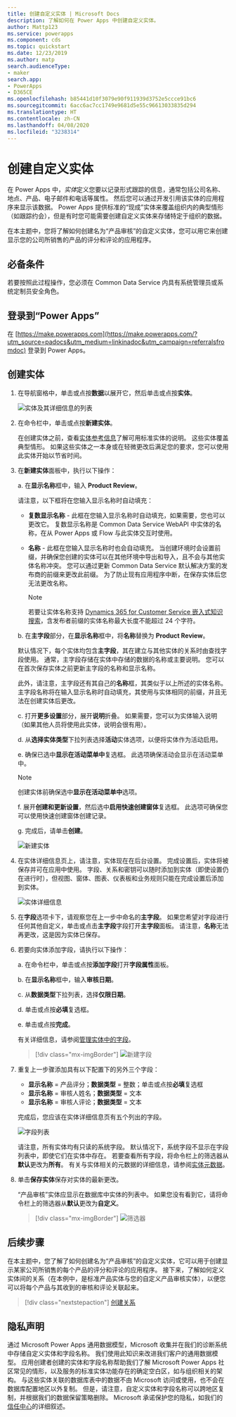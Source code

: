 ```yaml
---
title: 创建自定义实体 | Microsoft Docs
description: 了解如何在 Power Apps 中创建自定义实体。
author: Mattp123
ms.service: powerapps
ms.component: cds
ms.topic: quickstart
ms.date: 12/23/2019
ms.author: matp
search.audienceType:
- maker
search.app:
- PowerApps
- D365CE
ms.openlocfilehash: b85441d10f3079e90f911939d3752e5ccce91bc6
ms.sourcegitcommit: 6acc6ac7cc1749e9681d5e55c96613033835d294
ms.translationtype: HT
ms.contentlocale: zh-CN
ms.lasthandoff: 04/08/2020
ms.locfileid: "3238314"
---
```

# <a name="create-a-custom-entity"></a>创建自定义实体
在 Power Apps 中，*实体*定义您要以记录形式跟踪的信息，通常包括公司名称、地点、产品、电子邮件和电话等属性。 然后您可以通过开发引用该实体的应用程序来显示该数据。 Power Apps 提供标准的“现成”实体来覆盖组织内的典型情形（如跟踪约会），但是有时您可能需要创建自定义实体来存储特定于组织的数据。

在本主题中，您将了解如何创建名为“产品审核”的自定义实体，您可以用它来创建显示您的公司所销售的产品的评分和评论的应用程序。

## <a name="prerequisites"></a>必备条件 
若要按照此过程操作，您必须在 Common Data Service 内具有系统管理员或系统定制员安全角色。

## <a name="sign-in-to-power-apps"></a>登录到“Power Apps”
在 [https://make.powerapps.com](https://make.powerapps.com/?utm_source=padocs&utm_medium=linkinadoc&utm_campaign=referralsfromdoc) 登录到 Power Apps。

## <a name="create-an-entity"></a>创建实体
1. 在导航窗格中，单击或点按**数据**以展开它，然后单击或点按**实体**。

    ![实体及其详细信息的列表](./media/data-platform-cds-create-entity/entitylist.png "实体列表")

2. 在命令栏中，单击或点按**新建实体**。

    在创建实体之前，查看[实体参考信息](../../developer/common-data-service/reference/about-entity-reference.md)了解可用标准实体的说明。 这些实体覆盖典型情形。 如果这些实体之一本身或在轻微更改后满足您的要求，您可以使用此实体开始以节省时间。 

3. 在**新建实体**面板中，执行以下操作：

    a. 在**显示名称**框中，输入 **Product Review**。

    请注意，以下框将在您输入显示名称时自动填充：

    * **复数显示名称** - 此框在您输入显示名称时自动填充，如果需要，您也可以更改它。 复数显示名称是 Common Data Service WebAPI 中实体的名称，在从 Power Apps 或 Flow 与此实体交互时使用。
    * **名称** - 此框在您输入显示名称时也会自动填充。 当创建环境时会设置前缀，并确保您创建的实体可以在其他环境中导出和导入，且不会与其他实体名称冲突。 您可以通过更新 Common Data Service 默认解决方案的发布商的前缀来更改此前缀。 为了防止现有应用程序中断，在保存实体后您无法更改名称。

       > [!NOTE]
       > 若要让实体名称支持 [Dynamics 365 for Customer Service 嵌入式知识搜索](/dynamics365/customer-engagement/customer-service/set-up-knowledge-management-embedded-knowledge-search)，含发布者前缀的实体名称最大长度不能超过 24 个字符。

    b. 在**主字段**部分，在**显示名称**框中，将**名称**替换为 **Product Review**。 

    默认情况下，每个实体均包含**主字段**，其在建立与其他实体的关系时由查找字段使用。 通常，主字段存储在实体中存储的数据的名称或主要说明。 您可以在首次保存实体之前更新主字段的名称和显示名称。

    此外，请注意，主字段还有其自己的**名称**框，其类似于以上所述的实体名称。 主字段名称将在输入显示名称时自动填充，其使用与实体相同的前缀，并且无法在创建实体后更改。

    c. 打开**更多设置**部分，展开**说明**折叠。 如果需要，您可以为实体输入说明（如果其他人员将使用此实体，说明会很有用）。 

    d. 从**选择实体类型**下拉列表选择**活动**实体选项，以便将实体作为活动启用。

    e. 确保已选中**显示在活动菜单中**复选框。 此选项确保活动会显示在活动菜单中。

      > [!Note]
      > 创建实体前确保选中**显示在活动菜单中**选项。

    f. 展开**创建和更新设置**，然后选中**启用快速创建窗体**复选框。 此选项可确保您可以使用快速创建窗体创建记录。
    
    g. 完成后，请单击**创建**。
     
    ![新建实体](./media/data-platform-cds-create-entity/newentitypanel.png "“新实体”面板")

4. 在实体详细信息页上，请注意，实体现在在后台设置。 完成设置后，实体将被保存并可在应用中使用。 字段、关系和密钥可以随时添加到实体（即使设置仍在进行时），但视图、窗体、图表、仪表板和业务规则只能在完成设置后添加到实体。

    ![实体详细信息](./media/data-platform-cds-create-entity/newentitydetails.png "新实体详细信息")

5. 在**字段**选项卡下，请观察您在上一步中命名的**主字段**。 如果您希望对字段进行任何其他自定义，单击或点击**主字段**字段打开**主字段**面板。 请注意，**名称**无法再更改，这是因为实体已保存。

5. 若要向实体添加字段，请执行以下操作：
 
    a. 在命令栏中，单击或点按**添加字段**打开**字段属性**面板。

    b. 在**显示名称**框中，输入**审核日期**。

    c. 从**数据类型**下拉列表，选择**仅限日期**。

    d. 单击或点按**必填**复选框。
    
    e. 单击或点按**完成**。
     
    有关详细信息，请参阅[管理实体中的字段](data-platform-manage-fields.md)。

    > [!div class="mx-imgBorder"] 
    > ![新建字段](./media/data-platform-cds-create-entity/newfieldpanel-2.png "新建字段面板")

6. 重复上一步骤添加具有以下配置下的另外三个字段：
    * **显示名称** = 产品评分；**数据类型** = 整数；单击或点按**必填**复选框
    * **显示名称** = 审核人姓名；**数据类型** = 文本
    * **显示名称** = 审核人评论；**数据类型** = 文本

    完成后，您应该在实体详细信息页有五个列出的字段。

    ![字段列表](./media/data-platform-cds-create-entity/addedfields.png "字段列表")

    请注意，所有实体均有只读的系统字段。 默认情况下，系统字段不显示在字段列表中，即使它们在实体中存在。 若要查看所有字段，将命令栏上的筛选器从**默认**更改为**所有**。 有关与实体相关的元数据的详细信息，请参阅[实体元数据](../../developer/common-data-service/entity-metadata.md)。

7. 单击**保存实体**保存对实体的最新更改。

    “产品审核”实体应显示在数据库中实体的列表中。 如果您没有看到它，请将命令栏上的筛选器从**默认**更改为**自定义**。

    > [!div class="mx-imgBorder"] 
    > ![筛选器](./media/data-platform-cds-create-entity/filter.png "筛选器选择")

## <a name="next-steps"></a>后续步骤
在本主题中，您了解了如何创建名为“产品审核”的自定义实体，它可以用于创建显示某家公司所销售的每个产品的评分和评论的应用程序。 接下来，了解如何定义实体间的关系（在本例中，是标准产品实体与您的自定义产品审核实体），以便您可以将每个产品与其收到的审核和评论关联起来。

> [!div class="nextstepaction"]
> [创建关系](data-platform-entity-lookup.md)

## <a name="privacy-notice"></a>隐私声明
通过 Microsoft Power Apps 通用数据模型，Microsoft 收集并在我们的诊断系统中存储自定义实体和字段名称。 我们使用此知识来改进我们客户的通用数据模型。 应用创建者创建的实体和字段名称帮助我们了解 Microsoft Power Apps 社区常见的情形，以及服务的标准实体功能存在的确定空白区，如与组织相关的架构。 与这些实体关联的数据库表中的数据不由 Microsoft 访问或使用，也不会在数据库配置地区以外复制。 但是，请注意，自定义实体和字段名称可以跨地区复制，并根据我们的数据保留策略删除。 Microsoft 承诺保护您的隐私，如我们的[信任中心](https://www.microsoft.com/trustcenter/Privacy/default.aspx)的详细叙述。
